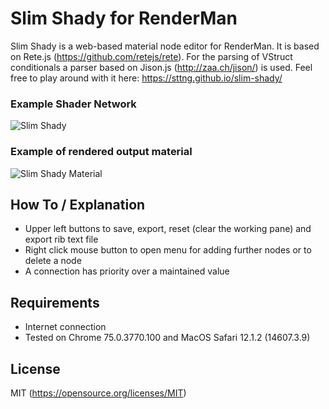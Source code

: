 # Slim Shady for RenderMan
Slim Shady is a web-based material node editor for RenderMan. It is based on Rete.js (https://github.com/retejs/rete). For the parsing of VStruct conditionals a parser based on Jison.js (http://zaa.ch/jison/) is used. Feel free to play around with it here: https://sttng.github.io/slim-shady/

### Example Shader Network
![Slim Shady](https://raw.githubusercontent.com/sttng/slim-shady/master/slim_shady.png)

### Example of rendered output material
![Slim Shady Material](https://raw.githubusercontent.com/sttng/slim-shady/master/Redbeard_Slim_Shady_Mat.jpg)

## How To / Explanation

* Upper left buttons to save, export, reset (clear the working pane) and export rib text file
* Right click mouse button to open menu for adding further nodes or to delete a node
* A connection has priority over a maintained value

## Requirements

* Internet connection
* Tested on Chrome 75.0.3770.100 and MacOS Safari 12.1.2 (14607.3.9)

## License

MIT (https://opensource.org/licenses/MIT)

